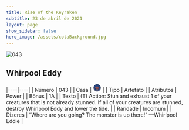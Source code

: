 ```yaml
---
title: Rise of the Keyraken
subtitle: 23 de abril de 2021
layout: page
show_sidebar: false
hero_image: /assets/cotaBackground.jpg
---
```


![043](https://cards-keyforge.s3.eu-north-1.amazonaws.com/media/en/rotk/043.png)

## Whirpool Eddy

|----|----|
| Número | 043 |
| Casa | ![Keyraken](https://raw.githubusercontent.com/cardsofkeyforge/cardsofkeyforge.github.io/master/rotk/keyraken.png "Keyraken") |
| Tipo | Artefato |
| Atributos | Power |
| Bônus | 1A |
| Texto | (T) Action: Stun and exhaust 1 of your  creatures that is not already stunned. If  all of your creatures are stunned, destroy  Whirlpool Eddy and lower the tide. |
| Raridade | Incomum |
| Dizeres | “Where are you going? The monster is up there!”  —Whirlpool Eddie |
